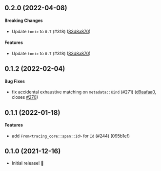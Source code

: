 <a name=""></a>
## 0.2.0 (2022-04-08)


#### Breaking Changes

*  Update `tonic` to `0.7` (#318) ([83d8a870](83d8a870))

#### Features

*  Update `tonic` to `0.7` (#318) ([83d8a870](83d8a870))

<a name="0.1.2"></a>
## 0.1.2 (2022-02-04)

#### Bug Fixes


* fix accidental exhaustive matching on `metadata::Kind` (#271)
  ([d9aafaa0](d9aafaa0), closes [#270](270))

<a name="0.1.1"></a>
## 0.1.1 (2022-01-18)

#### Features

- add `From<tracing_core::span::Id>` for `Id` (#244) ([095b1ef](095b1ef))

<a name="0.1.0"></a>
## 0.1.0 (2021-12-16)

- Initial release! &#x1f389;
